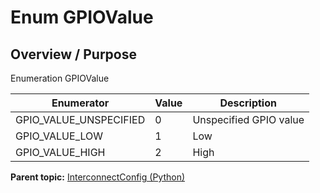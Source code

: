 # Enum GPIOValue

## Overview / Purpose

Enumeration GPIOValue

|Enumerator|Value|Description|
|----------|-----|-----------|
|GPIO\_VALUE\_UNSPECIFIED|0|Unspecified GPIO value|
|GPIO\_VALUE\_LOW|1|Low|
|GPIO\_VALUE\_HIGH|2|High|

**Parent topic:** [InterconnectConfig \(Python\)](../../summary_pages/InterconnectConfig.md)

